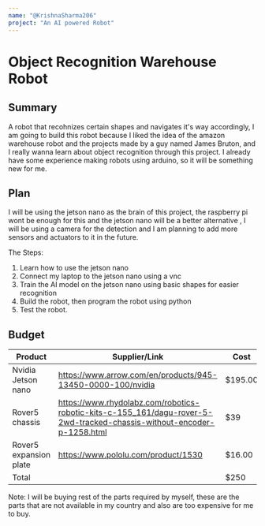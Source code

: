 ```yaml
---
name: "@KrishnaSharma206"
project: "An AI powered Robot"
---
```


# Object Recognition Warehouse Robot

## Summary

A robot that recohnizes certain shapes and navigates it's way accordingly, I am going to build this robot because I liked the idea of the amazon warehouse robot and the projects made by a guy named James Bruton, and I really wanna learn about object recognition through this project. I already have some experience making robots using arduino, so it will be something new for me.

## Plan

I will be using the jetson nano as the brain of this project, the raspberry pi wont be enough for this and the jetson nano will be a better alternative
, I will be using a camera for the detection and I am planning to add more sensors and actuators to it in the future.

The Steps:
1. Learn how to use the jetson nano
2. Connect my laptop to the jetson nano using a vnc
3. Train the AI model on the jetson nano using basic shapes for easier recognition
4. Build the robot, then program the robot using python
5. Test the robot.

## Budget

| Product                | Supplier/Link                                               |  Cost   |
| ---------------        | ----------------------------------------------------------- | ------- |
| Nvidia Jetson nano     | https://www.arrow.com/en/products/945-13450-0000-100/nvidia | $195.00 |
| Rover5 chassis         | https://www.rhydolabz.com/robotics-robotic-kits-c-155_161/dagu-rover-5-2wd-tracked-chassis-without-encoder-p-1258.html | $39 |
| Rover5 expansion plate | https://www.pololu.com/product/1530                         | $16.00  |
| Total                  |                                                             | $250    |

Note: I will be buying rest of the parts required by myself, these are the parts that are not available in my country and also are too expensive for me to buy.
